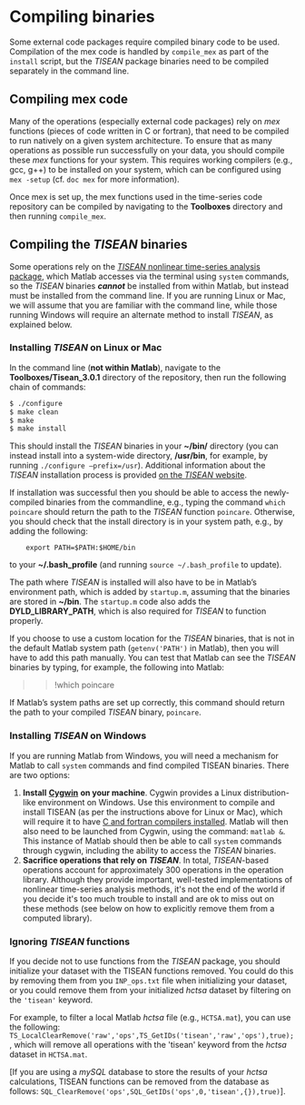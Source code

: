 # Compiling binaries

Some external code packages require compiled binary code to be used. Compilation of the mex code is handled by `compile_mex` as part of the `install` script, but the _TISEAN_ package binaries need to be compiled separately in the command line.

## Compiling mex code

Many of the operations \(especially external code packages\) rely on _mex_ functions \(pieces of code written in C or fortran\), that need to be compiled to run natively on a given system architecture. To ensure that as many operations as possible run successfully on your data, you should compile these _mex_ functions for your system. This requires working compilers \(e.g., gcc, g++\) to be installed on your system, which can be configured using `mex -setup` \(cf. `doc mex` for more information\).

Once mex is set up, the mex functions used in the time-series code repository can be compiled by navigating to the **Toolboxes** directory and then running `compile_mex`.

## Compiling the _TISEAN_ binaries

Some operations rely on the [_TISEAN_ nonlinear time-series analysis package](http://www.mpipks-dresden.mpg.de/~tisean/Tisean_3.0.1/index.html), which Matlab accesses via the terminal using `system` commands, so the _TISEAN_ binaries _**cannot**_ be installed from within Matlab, but instead must be installed from the command line. If you are running Linux or Mac, we will assume that you are familiar with the command line, while those running Windows will require an alternate method to install _TISEAN_, as explained below.

### Installing _TISEAN_ on Linux or Mac

In the command line \(**not within Matlab**\), navigate to the **Toolboxes/Tisean\_3.0.1** directory of the repository, then run the following chain of commands:

```bash
$ ./configure
$ make clean
$ make
$ make install
```

This should install the _TISEAN_ binaries in your **~/bin/** directory \(you can instead install into a system-wide directory, **/usr/bin**, for example, by running `./configure –prefix=/usr`\). Additional information about the _TISEAN_ installation process is provided [on the _TISEAN_ website](http://www.mpipks-dresden.mpg.de/~tisean/Tisean_3.0.1/index.html).

If installation was successful then you should be able to access the newly-compiled binaries from the commandline, e.g., typing the command `which poincare` should return the path to the _TISEAN_ function `poincare`. Otherwise, you should check that the install directory is in your system path, e.g., by adding the following:

```text
    export PATH=$PATH:$HOME/bin
```

to your **~/.bash\_profile** \(and running `source ~/.bash_profile` to update\).

The path where _TISEAN_ is installed will also have to be in Matlab’s environment path, which is added by `startup.m`, assuming that the binaries are stored in **~/bin**. The `startup.m` code also adds the **DYLD\_LIBRARY\_PATH**, which is also required for _TISEAN_ to function properly.

If you choose to use a custom location for the _TISEAN_ binaries, that is not in the default Matlab system path \(`getenv('PATH')` in Matlab\), then you will have to add this path manually. You can test that Matlab can see the _TISEAN_ binaries by typing, for example, the following into Matlab:

> > !which poincare

If Matlab’s system paths are set up correctly, this command should return the path to your compiled _TISEAN_ binary, `poincare`.

### Installing _TISEAN_ on Windows

If you are running Matlab from Windows, you will need a mechanism for Matlab to call `system` commands and find compiled TISEAN binaries. There are two options:

1. **Install** [**Cygwin**](http://www.cygwin.com) **on your machine**. Cygwin provides a Linux distribution-like environment on Windows. Use this environment to compile and install TISEAN \(as per the instructions above for Linux or Mac\), which will require it to have [C and fortran compilers installed](http://preshing.com/20141108/how-to-install-the-latest-gcc-on-windows/). Matlab will then also need to be launched from Cygwin, using the command: `matlab &`. This instance of Matlab should then be able to call `system` commands through cygwin, including the ability to access the _TISEAN_ binaries.
2. **Sacrifice operations that rely on** _**TISEAN**_. In total, _TISEAN_-based operations account for approximately 300 operations in the operation library. Although they provide important, well-tested implementations of nonlinear time-series analysis methods, it's not the end of the world if you decide it's too much trouble to install and are ok to miss out on these methods \(see below on how to explicitly remove them from a computed library\).

### Ignoring _TISEAN_ functions

If you decide not to use functions from the _TISEAN_ package, you should initialize your dataset with the TISEAN functions removed. You could do this by removing them from you `INP_ops.txt` file when initializing your dataset, or you could remove them from your initialized _hctsa_ dataset by filtering on the `'tisean'` keyword.

For example, to filter a local Matlab _hctsa_ file \(e.g., `HCTSA.mat`\), you can use the following: `TS_LocalClearRemove('raw','ops',TS_GetIDs('tisean','raw','ops'),true);`, which will remove all operations with the 'tisean' keyword from the _hctsa_ dataset in `HCTSA.mat`.

\[If you are using a _mySQL_ database to store the results of your _hctsa_ calculations, TISEAN functions can be removed from the database as follows: `SQL_ClearRemove('ops',SQL_GetIDs('ops',0,'tisean',{}),true)`\].

